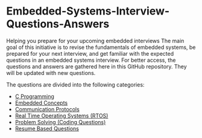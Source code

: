 # Embedded-Systems-Interview-Questions-Answers
Helping you prepare for your upcoming embedded interviews
The main goal of this initiative is to revise the fundamentals of embedded systems, be prepared for your next interview, and get familiar with the expected questions in an embedded systems interview. For better access, the questions and answers are gathered here in this GitHub repository. They will be updated with new questions.

The questions are divided into the following categories:

* [C Programming](https://github.com/Bassel20/Embedded-Systems-Interview-Questions-Answers/blob/main/C%20Programming%20Questions.md)
* [Embedded Concepts](https://github.com/Bassel20/Embedded-Systems-Interview-Questions-Answers/blob/main/Embedded%20Concepts%20Questions.md)
* [Communication Protocols](https://github.com/Bassel20/Embedded-Systems-Interview-Questions-Answers/blob/main/Communication%20Protocols%20Questions.md)
* [Real Time Operating Systems (RTOS)](https://github.com/Bassel20/Embedded-Systems-Interview-Questions-Answers/blob/main/Real%20Time%20Operating%20Systems%20(RTOS)%20Questions.md)
* [Problem Solving (Coding Questions)](https://github.com/Bassel20/Embedded-Systems-Interview-Questions-Answers/blob/main/Problem%20Solving%20(Coding%20Questions).md)
* [Resume Based Questions](https://github.com/Bassel20/Embedded-Systems-Interview-Questions-Answers/blob/main/Resume%20Based%20Questions.md)
